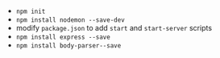 - `npm init`
- `npm install nodemon --save-dev`
- modify `package.json` to add `start` and `start-server` scripts
- `npm install express --save`
- `npm install body-parser--save`
